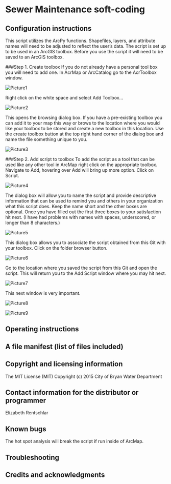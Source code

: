 # Sewer Maintenance soft-coding
## Configuration instructions
This script utilizes the ArcPy functions.  Shapefiles, layers, and attribute names will need to be adjusted to reflect the user’s data. 
The script is set up to be used in an ArcGIS toolbox.  Before you use the script it will need to be saved to an ArcGIS toolbox.  

###Step 1. Create toolbox
If you do not already have a personal tool box you will need to add one.  In AcrMap or ArcCatalog go to the AcrToolbox window. 

![Picture1](https://farm2.staticflickr.com/1707/24436856032_cd8a5ac8fd_z.jpg)

Right click on the white space and select Add Toolbox…

![Picture2](https://farm2.staticflickr.com/1675/24249608550_fab494a1bc_z.jpg)

This opens the browsing dialog box.  If you have a pre-existing toolbox you can add it to your map this way or brows to the location where you would like your toolbox to be stored and create a new toolbox in this location.  Use the create toolbox button at the top right hand corner of the dialog box and name the file something unique to you. 

![Picture3](https://farm2.staticflickr.com/1479/24436855852_611c22b62c_b.jpg)

###Step 2. Add script to toolbox
To add the script as a tool that can be used like any other tool in ArcMap right click on the appropriate toolbox.  Navigate to Add, hovering over Add will bring up more option.  Click on Script.  

![Picture4](https://farm2.staticflickr.com/1527/24545150075_0a9bd0c906_z.jpg)

The dialog box will allow you to name the script and provide descriptive information that can be used to remind you and others in your organization what this script does.   Keep the name short and the other boxes are optional.  Once you have filled out the first three boxes to your satisfaction hit next.  (I have had problems with names with spaces, underscored, or longer than 8 characters.) 

![Picture5](https://farm2.staticflickr.com/1678/23918350863_526d5618c3_z.jpg)

This dialog box allows you to associate the script obtained from this Git with your toolbox.  Click on the folder browser button.

![Picture6](https://farm2.staticflickr.com/1660/24177535589_9ae8b43e6a_z.jpg)

 Go to the location where you saved the script from this Git and open the script.  This will return you to the Add Script window where you may hit next. 

![Picture7](https://farm2.staticflickr.com/1476/24437009522_404487fb91_z.jpg)

This next window is very important.  

![Picture8](https://farm2.staticflickr.com/1480/23919744373_f12210d3f3_z.jpg)


![Picture9](https://farm2.staticflickr.com/1694/24251313160_84e634fb4b_z.jpg)

## Operating instructions

## A file manifest (list of files included)
## Copyright and licensing information
The MIT License (MIT)
Copyright (c) 2015 City of Bryan Water Department
## Contact information for the distributor or programmer
Elizabeth Rentschlar
## Known bugs
The hot spot analysis will break the script if run inside of ArcMap.  
## Troubleshooting
## Credits and acknowledgments
